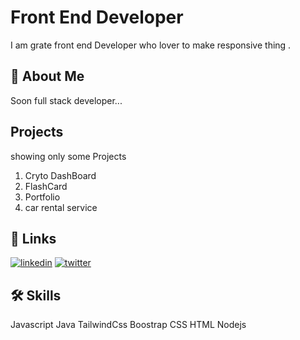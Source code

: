 
# Front End Developer

I am grate front end Developer who lover to make responsive thing .


## 🚀 About Me
Soon full stack developer...


## Projects 
showing only some Projects
1. Cryto DashBoard
2. FlashCard
3. Portfolio
4. car rental service

## 🔗 Links
[![linkedin](https://img.shields.io/badge/linkedin-0A66C2?style=for-the-badge&logo=linkedin&logoColor=white)](https://www.linkedin.com/in/mohan-singh-mahecha/)
[![twitter](https://img.shields.io/badge/twitter-1DA1F2?style=for-the-badge&logo=twitter&logoColor=white)](https://x.com/_mohan_singh_)


## 🛠 Skills
Javascript
Java
TailwindCss
Boostrap
CSS
HTML
Nodejs


